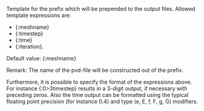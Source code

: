 Template for the prefix which will be prepended to the output files. Allowed
template expressions are:
- {:meshname}
- {:timestep}
- {:time}
- {:iteration}.

Default value: {:meshname}

Remark: The name of the pvd-file will be constructed out of the prefix.

Furthermore, it is possible to specify the format of the expressions above. For
instance {:0>3timestep} results in a 3-digit output, if necessary with preceding
zeros. Also the time output can be formatted using the typical floating
point precision (for instance 0.4) and type (e, E, f, F, g, G) modifiers.
